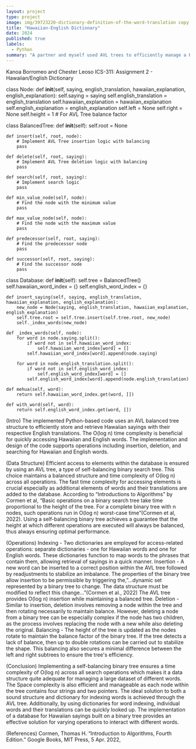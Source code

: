 ```yaml
---
layout: project
type: project
image: img/39723220-dictionary-definition-of-the-word-translation copy.jpeg
title: "Hawaiian-English Dictionary"
date: 2024
published: true
labels:
  - Python
summary: "A partner and myself used AVL trees to efficiently manage a Hawaiian-English dictionary that supports fast search, insertion, and deletion of sayings and translations."
---
```

Kanoa Borromeo and Chester Leoso
ICS-311: Assignment 2 - Hawaiian/English Dictionary

class Node:
    def __init__(self, saying, english_translation, hawaiian_explanation, english_explanation):
        self.saying = saying
        self.english_translation = english_translation
        self.hawaiian_explanation = hawaiian_explanation
        self.english_explanation = english_explanation
        self.left = None
        self.right = None
        self.height = 1  # For AVL Tree balance factor

class BalancedTree:
    def __init__(self):
        self.root = None

    def insert(self, root, node):
        # Implement AVL Tree insertion logic with balancing
        pass

    def delete(self, root, saying):
        # Implement AVL Tree deletion logic with balancing
        pass

    def search(self, root, saying):
        # Implement search logic
        pass

    def min_value_node(self, node):
        # Find the node with the minimum value
        pass

    def max_value_node(self, node):
        # Find the node with the maximum value
        pass

    def predecessor(self, root, saying):
        # Find the predecessor node
        pass

    def successor(self, root, saying):
        # Find the successor node
        pass

class Database:
    def __init__(self):
        self.tree = BalancedTree()
        self.hawaiian_word_index = {}
        self.english_word_index = {}

    def insert_saying(self, saying, english_translation, hawaiian_explanation, english_explanation):
        new_node = Node(saying, english_translation, hawaiian_explanation, english_explanation)
        self.tree.root = self.tree.insert(self.tree.root, new_node)
        self._index_words(new_node)

    def _index_words(self, node):
        for word in node.saying.split():
            if word not in self.hawaiian_word_index:
                self.hawaiian_word_index[word] = []
            self.hawaiian_word_index[word].append(node.saying)
        
        for word in node.english_translation.split():
            if word not in self.english_word_index:
                self.english_word_index[word] = []
            self.english_word_index[word].append(node.english_translation)

    def mehua(self, word):
        return self.hawaiian_word_index.get(word, [])

    def with_word(self, word):
        return self.english_word_index.get(word, [])

















(Intro)
	The implemented Python-based code uses an AVL balanced tree structure to efficiently store and retrieve Hawaiian sayings with their respective English translations. The O(log n) time complexity is beneficial for quickly accessing Hawaiian and English words. The implementation and design of the code supports operations including insertion, deletion, and searching for Hawaiian and English words.

(Data Structure)
	Efficient access to elements within the database is ensured by using an AVL tree, a type of self-balancing binary search tree. This choice maintains a balanced structure and time complexity of O(log n) across all operations. The fast time complexity for accessing elements is crucial especially as additional elements of words and their translations are added to the database. According to “Introductions to Algorithms” by Cormen et al, “Basic operations on a binary search tree take time proportional to the height of the tree. For a complete binary tree with n nodes, such operations run in O(log n) worst-case time”(Cormen et al, 2022). Using a self-balancing binary tree achieves a  guarantee that the height at which different operations are executed will always be balanced, thus always ensuring optimal performance. 

(Operations)
Indexing - Two dictionaries are employed for access-related operations: separate dictionaries - one for Hawaiian words and one for English words. These dictionaries function to map words to the phrases that contain them, allowing retrieval of sayings in a quick manner.
Insertion - A new word can be inserted to a correct position within the AVL tree followed by readjustments to stabilize an imbalance. The properties of the binary tree allow insertion to be permissible by triggering the,”...dynamic set represented by a binary tree to change. The data structure must be modified to reflect this change…”(Cormen et al., 2022) The AVL tree provides O(log n) insertion while maintaining a balanced tree. 
Deletion - Similar to insertion, deletion involves removing a node within the tree and then rotating necessarily to maintain balance.  However, deleting a node from a binary tree can be especially complex if the node has two children, as the process involves replacing the node with a new while also deleting the original.
Balancing - The height of the tree is updated as the nodes rotate to maintain the balance factor of the binary tree. If the tree detects a lack of balance, then up to double rotations can be carried out to stabilize the shape. This balancing also secures a minimal difference between the left and right subtrees to ensure the tree's efficiency.


(Conclusion)
Implementing a self-balancing binary tree ensures a time complexity of O(log n) across all search operations which makes it a data structure quite adequate for managing a large dataset of different words. The Space complexity is also efficient and manageable as each node within the tree contains four strings and two pointers. The ideal solution to both a sound structure and dictionary for indexing words is achieved through the AVL tree. Additionally, by using dictionaries for word indexing, individual words and their translations can be quickly looked up. The implementation of a database for Hawaiian sayings built on a binary tree provides an effective solution for varying operations to interact with different words.


(References)
Cormen, Thomas H. “Introduction to Algorithms, Fourth Edition.” Google Books, MIT Press, 5 Apr. 2022, 



	
